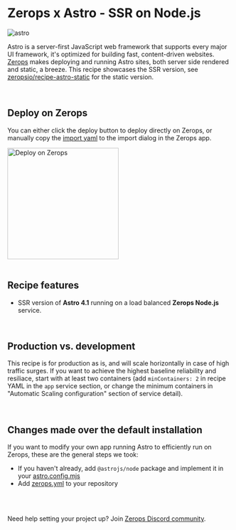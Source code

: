 # Zerops x Astro - SSR on Node.js 

![astro](https://github.com/zeropsio/recipe-shared-assets/blob/main/covers/cover-astro.png)

Astro is a server-first JavaScript web framework that supports every major UI framework, it's optimized for building fast, content-driven websites. [Zerops](https://zerops.io) makes deploying and running Astro sites, both server side rendered and static, a breeze. This recipe showcases the SSR version, see [zeropsio/recipe-astro-static](https://github.com/zeropsio/recipe-astro-static) for the static version.

<br/>

## Deploy on Zerops

You can either click the deploy button to deploy directly on Zerops, or manually copy the [import yaml](https://github.com/zeropsio/recipe-astro-nodejs/blob/main/zerops-project-import.yml) to the import dialog in the Zerops app.

<a href="https://app.zerops.io/recipe/astro-nodejs">
    <img width="250" alt="Deploy on Zerops" src="https://github.com/zeropsio/recipe-shared-assets/blob/main/deploy-button/deploy-button.png">
</a>

<br/>
<br/>

## Recipe features
- SSR version of **Astro 4.1** running on a load balanced **Zerops Node.js** service.

<br/>

## Production vs. development
This recipe is for production as is, and will scale horizontally in case of high traffic surges. If you want to achieve the highest baseline reliability and resiliace, start with at least two containers (add `minContainers: 2` in recipe YAML in the `app` service section, or change the minimum containers in "Automatic Scaling
configuration" section of service detail).

<br/>

## Changes made over the default installation
If you want to modify your own app running Astro to efficiently run on Zerops, these are the general steps we took:

- If you haven't already, add `@astrojs/node` package and implement it in your [astro.config.mjs](https://github.com/zeropsio/recipe-astro-nodejs/blob/main/astro.config.mjs#L15-L17)
- Add [zerops.yml](https://github.com/zeropsio/recipe-astro-nodejs/blob/main/zerops.yml) to your repository

<br/>
<br/>

Need help setting your project up? Join [Zerops Discord community](https://discord.com/invite/WDvCZ54).
